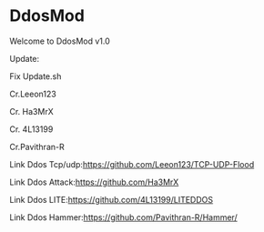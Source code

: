 # DdosMod

Welcome to DdosMod v1.0

Update:

Fix Update.sh

Cr.Leeon123

Cr. Ha3MrX

Cr. 4L13199

Cr.Pavithran-R

Link Ddos Tcp/udp:https://github.com/Leeon123/TCP-UDP-Flood

Link Ddos Attack:https://github.com/Ha3MrX

Link Ddos LITE:https://github.com/4L13199/LITEDDOS

Link Ddos Hammer:https://github.com/Pavithran-R/Hammer/
